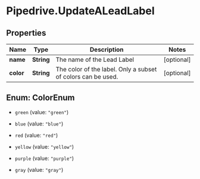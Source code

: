 # Pipedrive.UpdateALeadLabel

## Properties

Name | Type | Description | Notes
------------ | ------------- | ------------- | -------------
**name** | **String** | The name of the Lead Label | [optional] 
**color** | **String** | The color of the label. Only a subset of colors can be used. | [optional] 



## Enum: ColorEnum


* `green` (value: `"green"`)

* `blue` (value: `"blue"`)

* `red` (value: `"red"`)

* `yellow` (value: `"yellow"`)

* `purple` (value: `"purple"`)

* `gray` (value: `"gray"`)




